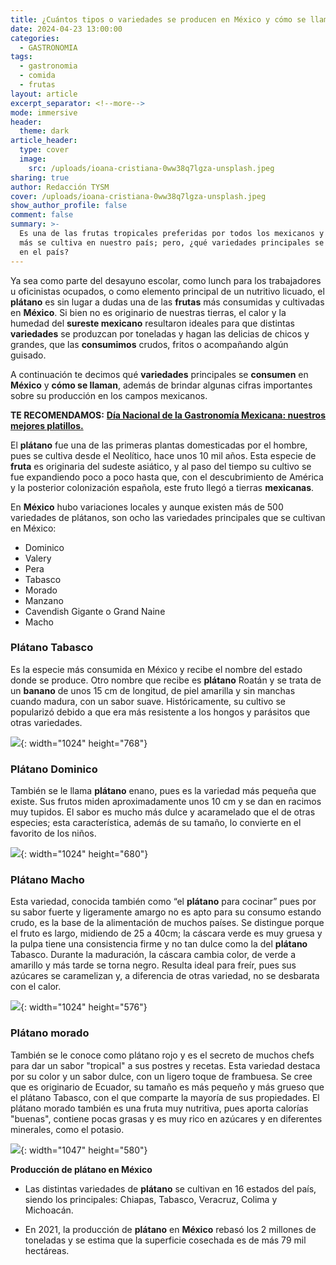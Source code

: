 ```yaml
---
title: ¿Cuántos tipos o variedades se producen en México y cómo se llaman?
date: 2024-04-23 13:00:00
categories:
  - GASTRONOMIA
tags:
  - gastronomia
  - comida
  - frutas
layout: article
excerpt_separator: <!--more-->
mode: immersive
header:
  theme: dark
article_header:
  type: cover
  image:
    src: /uploads/ioana-cristiana-0ww38q7lgza-unsplash.jpeg
sharing: true
author: Redacción TYSM
cover: /uploads/ioana-cristiana-0ww38q7lgza-unsplash.jpeg
show_author_profile: false
comment: false
summary: >-
  Es una de las frutas tropicales preferidas por todos los mexicanos y la que
  más se cultiva en nuestro país; pero, ¿qué variedades principales se consumen
  en el país?
---
```

Ya sea como parte del desayuno escolar, como lunch para los trabajadores u oficinistas ocupados, o como elemento principal de un nutritivo licuado, el **plátano** es sin lugar a dudas una de las **frutas** más consumidas y cultivadas en **México**. Si bien no es originario de nuestras tierras, el calor y la humedad del **sureste mexicano** resultaron ideales para que distintas **variedades** se produzcan por toneladas y hagan las delicias de chicos y grandes, que las **consumimos** crudos, fritos o acompañando algún guisado.

A continuación te decimos qué **variedades** principales se **consumen** en **México** y **cómo se llaman**, además de brindar algunas cifras importantes sobre su producción en los campos mexicanos.

**TE RECOMENDAMOS:** [**Día Nacional de la Gastronomía Mexicana: nuestros mejores platillos.**](https://blog.tonoysumariachi.com/gastronomia/2023/11/15/d%C3%ADa-nacional-de-la-gastronom%C3%ADa-mexicana-nuestros-mejores-platillos.html)

El **plátano** fue una de las primeras plantas domesticadas por el hombre, pues se cultiva desde el Neolítico, hace unos 10 mil años. Esta especie de **fruta** es originaria del sudeste asiático, y al paso del tiempo su cultivo se fue expandiendo poco a poco hasta que, con el descubrimiento de América y la posterior colonización española, este fruto llegó a tierras **mexicanas**.

En **México** hubo variaciones locales y aunque existen más de 500 variedades de plátanos, son ocho las variedades principales que se cultivan en México:

* Dominico
* Valery
* Pera
* Tabasco
* Morado
* Manzano
* Cavendish Gigante o Grand Naine
* Macho

### Plátano Tabasco

Es la especie más consumida en México y recibe el nombre del estado donde se produce. Otro nombre que recibe es **plátano** Roatán y se trata de un **banano** de unos 15 cm de longitud, de piel amarilla y sin manchas cuando madura, con un sabor suave. Históricamente, su cultivo se popularizó debido a que era más resistente a los hongos y parásitos que otras variedades.

![](https://upload.wikimedia.org/wikipedia/commons/thumb/a/af/Pl%C3%A1tano_Tabasco.jpg/1024px-Pl%C3%A1tano_Tabasco.jpg){: width="1024" height="768"}

### Plátano Dominico

También se le llama **plátano** enano, pues es la variedad más pequeña que existe. Sus frutos miden aproximadamente unos 10 cm y se dan en racimos muy tupidos. El sabor es mucho más dulce y acaramelado que el de otras especies; esta característica, además de su tamaño, lo convierte en el favorito de los niños.

![](https://upload.wikimedia.org/wikipedia/commons/thumb/b/bd/Ripe_latundan_bananas.jpg/1024px-Ripe_latundan_bananas.jpg){: width="1024" height="680"}

### Plátano Macho

Esta variedad, conocida también como “el **plátano** para cocinar” pues por su sabor fuerte y ligeramente amargo no es apto para su consumo estando crudo, es la base de la alimentación de muchos países. Se distingue porque el fruto es largo, midiendo de 25 a 40cm; la cáscara verde es muy gruesa y la pulpa tiene una consistencia firme y no tan dulce como la del **plátano** Tabasco. Durante la maduración, la cáscara cambia color, de verde a amarillo y más tarde se torna negro. Resulta ideal para freír, pues sus azúcares se caramelizan y, a diferencia de otras variedad, no se desbarata con el calor.

![](https://upload.wikimedia.org/wikipedia/commons/thumb/9/96/Pl%C3%A1tano_macho_asado_y_con_crema_miel_y_tmb_reques%C3%B3n.jpg/1024px-Pl%C3%A1tano_macho_asado_y_con_crema_miel_y_tmb_reques%C3%B3n.jpg){: width="1024" height="576"}

### Plátano morado

También se le conoce como plátano rojo y es el secreto de muchos chefs para dar un sabor "tropical" a sus postres y recetas. Esta variedad destaca por su color y un sabor dulce, con un ligero toque de frambuesa. Se cree que es originario de Ecuador, su tamaño es más pequeño y más grueso que el plátano Tabasco, con el que comparte la mayoría de sus propiedades. El plátano morado también es una fruta muy nutritiva, pues aporta calorías "buenas", contiene pocas grasas y es muy rico en azúcares y en diferentes minerales, como el potasio.

![](https://upload.wikimedia.org/wikipedia/commons/d/d0/Musa_acuminata_%28AAA_Group%29_%27Red_Dacca%27_-_red_banana.jpg){: width="1047" height="580"}

**Producción de plátano en México**

* Las distintas variedades de **plátano** se cultivan en 16 estados del país, siendo los principales: Chiapas, Tabasco, Veracruz, Colima y Michoacán.
* En 2021, la producción de **plátano** en **México** rebasó los 2 millones de toneladas y se estima que la superficie cosechada es de más 79 mil hectáreas.

  &nbsp;